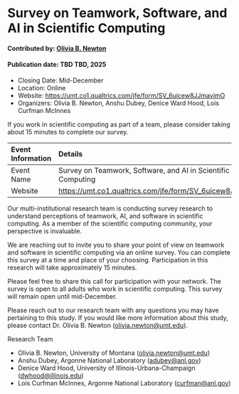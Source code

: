 # Survey on Teamwork, Software, and AI in Scientific Computing

#### Contributed by: [Olivia B. Newton](https://github.com/small0live)

#### Publication date: TBD TBD, 2025

- Closing Date: Mid-December
- Location: Online
- Website: https://umt.co1.qualtrics.com/jfe/form/SV_6uicew8JJmavimO
- Organizers: Olivia B. Newton, Anshu Dubey, Denice Ward Hood, Lois Curfman McInnes

<!-- deck text start -->
If you work in scientific computing as part of a team, please consider taking about 15 minutes to complete our survey.
<!-- deck text end -->

Event Information | Details
:--- | :---	
Event Name | Survey on Teamwork, Software, and AI in Scientific Computing
Website | https://umt.co1.qualtrics.com/jfe/form/SV_6uicew8JJmavimO. 

Our multi-institutional research team is conducting survey research to understand perceptions of teamwork, AI, and software in scientific computing. As a member of the scientific computing community, your perspective is invaluable. 

We are reaching out to invite you to share your point of view on teamwork and software in scientific computing via an online survey. You can complete this survey at a time and place of your choosing. Participation in this research will take approximately 15 minutes. 

Please feel free to share this call for participation with your network. The survey is open to all adults who work in scientific computing. This survey will remain open until mid-December.

Please reach out to our research team with any questions you may have pertaining to this study. If you would like more information about this study, please contact Dr. Olivia B. Newton (olivia.newton@umt.edu).

Research Team
- Olivia B. Newton, University of Montana (olivia.newton@umt.edu)
- Anshu Dubey, Argonne National Laboratory (adubey@anl.gov)
- Denice Ward Hood, University of Illinois-Urbana-Champaign (dwhood@illinois.edu)
- Lois Curfman McInnes, Argonne National Laboratory (curfman@anl.gov)

<!---
Publish: no
Topics: "collaboration"
--->


